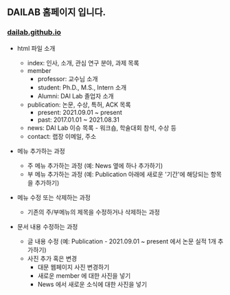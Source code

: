 ## DAILAB 홈페이지 입니다.

### [dailab.github.io](https://bytecell.github.io/dailab.github.io/)

* html 파일 소개
  * index: 인사, 소개, 관심 연구 분야, 과제 목록
  * member
    * professor: 교수님 소개
    * student: Ph.D., M.S., Intern 소개
    * Alumni: DAI Lab 졸업자 소개
  * publication: 논문, 수상, 특허, ACK 목록
    * present: 2021.09.01 ~ present
    * past: 2017.01.01 ~ 2021.08.31
  * news: DAI Lab 이슈 목록 - 워크숍, 학술대회 참석, 수상 등
  * contact: 랩장 이메일, 주소


* 메뉴 추가하는 과정
  * 주 메뉴 추가하는 과정 (예: News 옆에 하나 추가하기)
  * 부 메뉴 추가하는 과정 (예: Publication 아래에 새로운 '기간'에 해당되는 항목을 추가하기)


* 메뉴 수정 또는 삭제하는 과정
  * 기존의 주/부메뉴의 제목을 수정하거나 삭제하는 과정


* 문서 내용 수정하는 과정
  * 글 내용 수정 (예: Publication - 2021.09.01 ~ present 에서 논문 실적 1개 추가하기)
  * 사진 추가 혹은 변경
    * 대문 웹페이지 사진 변경하기
    * 새로운 member 에 대한 사진을 넣기
    * News 에서 새로운 소식에 대한 사진을 넣기